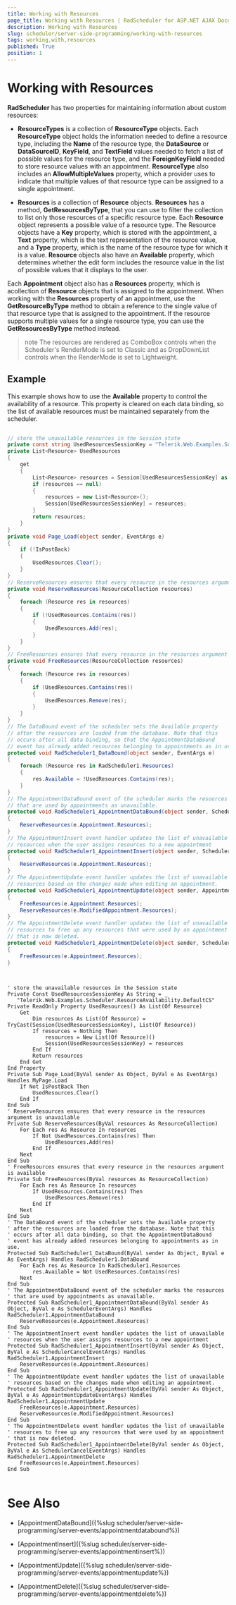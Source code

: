```yaml
---
title: Working with Resources
page_title: Working with Resources | RadScheduler for ASP.NET AJAX Documentation
description: Working with Resources
slug: scheduler/server-side-programming/working-with-resources
tags: working,with,resources
published: True
position: 1
---
```


# Working with Resources



**RadScheduler** has two properties for maintaining information about custom resources:

* **ResourceTypes** is a collection of **ResourceType** objects. Each **ResourceType** object holds the information needed to define a resource type, including the **Name** of the resource type, the **DataSource** or **DataSourceID**, **KeyField**, and **TextField** values needed to fetch a list of possible values for the resource type, and the **ForeignKeyField** needed to store resource values with an appointment. **ResourceType** also includes an **AllowMultipleValues** property, which a provider uses to indicate that multiple values of that resource type can be assigned to a single appointment.

* **Resources** is a collection of **Resource** objects. **Resources** has a method, **GetResourcesByType**, that you can use to filter the collection to list only those resources of a specific resource type. Each **Resource** object represents a possible value of a resource type. The Resource objects have a **Key** property, which is stored with the appointment, a **Text** property, which is the text representation of the resource value, and a **Type** property, which is the name of the resource type for which it is a value. **Resource** objects also have an **Available** property, which determines whether the edit form includes the resource value in the list of possible values that it displays to the user.

Each **Appointment** object also has a **Resources** property, which is acollection of **Resource** objects that is assigned to the appointment. When working with the **Resources** property of an appointment, use the **GetResourceByType** method to obtain a reference to the single value of that resource type that is assigned to the appointment. If the resource supports multiple values for a single resource type, you can use the **GetResourcesByType** method instead.

>note The resources are rendered as ComboBox controls when the Scheduler's RenderMode is set to Classic and as DropDownList controls when the RenderMode is set to Lightweight.
>

## Example

This example shows how to use the **Available** property to control the availability of a resource. This property is cleared on each data binding, so the list of available resources must be maintained separately from the scheduler.





````C#
	
// store the unavailable resources in the Session state
private const string UsedResourcesSessionKey = "Telerik.Web.Examples.Scheduler.ResourceAvailability.DefaultCS";
private List<Resource> UsedResources
{
	get
	{
		List<Resource> resources = Session[UsedResourcesSessionKey] as List<Resource>;
		if (resources == null)
		{
			resources = new List<Resource>();
			Session[UsedResourcesSessionKey] = resources;
		}
		return resources;
	}
}
private void Page_Load(object sender, EventArgs e)
{
	if (!IsPostBack)
	{
		UsedResources.Clear();
	}
}
// ReserveResources ensures that every resource in the resources argument is unavailable
private void ReserveResources(ResourceCollection resources)
{
	foreach (Resource res in resources)
	{
		if (!UsedResources.Contains(res))
		{
			UsedResources.Add(res);
		}
	}
}
// FreeResources ensures that every resource in the resources argument is available
private void FreeResources(ResourceCollection resources)
{
	foreach (Resource res in resources)
	{
		if (UsedResources.Contains(res))
		{
			UsedResources.Remove(res);
		}
	}
}
// The DataBound event of the scheduler sets the Available property
// after the resources are loaded from the database. Note that this
// occurs after all data binding, so that the AppointmentDataBound
// event has already added resources belonging to appointments as in use.
protected void RadScheduler1_DataBound(object sender, EventArgs e)
{
	foreach (Resource res in RadScheduler1.Resources)
	{
		res.Available = !UsedResources.Contains(res);
	}
}
// The AppointmentDataBound event of the scheduler marks the resources
// that are used by appointments as unavailable.
protected void RadScheduler1_AppointmentDataBound(object sender, SchedulerEventArgs e)
{
	ReserveResources(e.Appointment.Resources);
}
// The AppointmentInsert event handler updates the list of unavailable
// resources when the user assigns resources to a new appointment
protected void RadScheduler1_AppointmentInsert(object sender, SchedulerCancelEventArgs e)
{
	ReserveResources(e.Appointment.Resources);
}
// The AppointmentUpdate event handler updates the list of unavailable
// resources based on the changes made when editing an appointment.
protected void RadScheduler1_AppointmentUpdate(object sender, AppointmentUpdateEventArgs e)
{
	FreeResources(e.Appointment.Resources);
	ReserveResources(e.ModifiedAppointment.Resources);
}
// The AppointmentDelete event handler updates the list of unavailable
// resources to free up any resources that were used by an appointment
// that is now deleted.
protected void RadScheduler1_AppointmentDelete(object sender, SchedulerCancelEventArgs e)
{
	FreeResources(e.Appointment.Resources);
} 
	
````
````VB.NET
	
' store the unavailable resources in the Session state
Private Const UsedResourcesSessionKey As String = _
   "Telerik.Web.Examples.Scheduler.ResourceAvailability.DefaultCS"
Private ReadOnly Property UsedResources() As List(Of Resource)
	Get
		Dim resources As List(Of Resource) = TryCast(Session(UsedResourcesSessionKey), List(Of Resource))
		If resources = Nothing Then
			resources = New List(Of Resource)()
			Session(UsedResourcesSessionKey) = resources
		End If
		Return resources
	End Get
End Property
Private Sub Page_Load(ByVal sender As Object, ByVal e As EventArgs) Handles MyPage.Load
	If Not IsPostBack Then
		UsedResources.Clear()
	End If
End Sub
' ReserveResources ensures that every resource in the resources argument is unavailable
Private Sub ReserveResources(ByVal resources As ResourceCollection)
	For Each res As Resource In resources
		If Not UsedResources.Contains(res) Then
			UsedResources.Add(res)
		End If
	Next
End Sub
' FreeResources ensures that every resource in the resources argument is available
Private Sub FreeResources(ByVal resources As ResourceCollection)
	For Each res As Resource In resources
		If UsedResources.Contains(res) Then
			UsedResources.Remove(res)
		End If
	Next
End Sub
' The DataBound event of the scheduler sets the Available property
' after the resources are loaded from the database. Note that this
' occurs after all data binding, so that the AppointmentDataBound
' event has already added resources belonging to appointments as in use.
Protected Sub RadScheduler1_DataBound(ByVal sender As Object, ByVal e As EventArgs) Handles RadScheduler1.DataBound
	For Each res As Resource In RadScheduler1.Resources
		res.Available = Not UsedResources.Contains(res)
	Next
End Sub
' The AppointmentDataBound event of the scheduler marks the resources
' that are used by appointments as unavailable.
Protected Sub RadScheduler1_AppointmentDataBound(ByVal sender As Object, ByVal e As SchedulerEventArgs) Handles RadScheduler1.AppointmentDataBound
	ReserveResources(e.Appointment.Resources)
End Sub
' The AppointmentInsert event handler updates the list of unavailable
' resources when the user assigns resources to a new appointment
Protected Sub RadScheduler1_AppointmentInsert(ByVal sender As Object, ByVal e As SchedulerCancelEventArgs) Handles RadScheduler1.AppointmentInsert
	ReserveResources(e.Appointment.Resources)
End Sub
' The AppointmentUpdate event handler updates the list of unavailable
' resources based on the changes made when editing an appointment.
Protected Sub RadScheduler1_AppointmentUpdate(ByVal sender As Object, ByVal e As AppointmentUpdateEventArgs) Handles RadScheduler1.AppointmentUpdate
	FreeResources(e.Appointment.Resources)
	ReserveResources(e.ModifiedAppointment.Resources)
End Sub
' The AppointmentDelete event handler updates the list of unavailable
' resources to free up any resources that were used by an appointment
' that is now deleted.
Protected Sub RadScheduler1_AppointmentDelete(ByVal sender As Object, ByVal e As SchedulerCancelEventArgs) Handles RadScheduler1.AppointmentDelete
	FreeResources(e.Appointment.Resources)
End Sub
				
````


# See Also

 * [AppointmentDataBound]({%slug scheduler/server-side-programming/server-events/appointmentdatabound%})

 * [AppointmentInsert]({%slug scheduler/server-side-programming/server-events/appointmentinsert%})

 * [AppointmentUpdate]({%slug scheduler/server-side-programming/server-events/appointmentupdate%})

 * [AppointmentDelete]({%slug scheduler/server-side-programming/server-events/appointmentdelete%})
